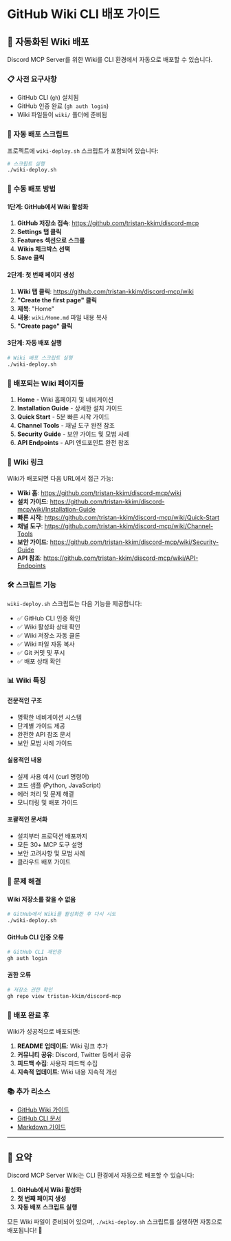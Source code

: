 # GitHub Wiki CLI 배포 가이드

## 🚀 자동화된 Wiki 배포

Discord MCP Server를 위한 Wiki를 CLI 환경에서 자동으로 배포할 수 있습니다.

### 📋 사전 요구사항

- GitHub CLI (`gh`) 설치됨
- GitHub 인증 완료 (`gh auth login`)
- Wiki 파일들이 `wiki/` 폴더에 준비됨

### 🔧 자동 배포 스크립트

프로젝트에 `wiki-deploy.sh` 스크립트가 포함되어 있습니다:

```bash
# 스크립트 실행
./wiki-deploy.sh
```

### 📝 수동 배포 방법

#### 1단계: GitHub에서 Wiki 활성화

1. **GitHub 저장소 접속**: https://github.com/tristan-kkim/discord-mcp
2. **Settings 탭 클릭**
3. **Features 섹션으로 스크롤**
4. **Wikis 체크박스 선택**
5. **Save 클릭**

#### 2단계: 첫 번째 페이지 생성

1. **Wiki 탭 클릭**: https://github.com/tristan-kkim/discord-mcp/wiki
2. **"Create the first page" 클릭**
3. **제목**: "Home"
4. **내용**: `wiki/Home.md` 파일 내용 복사
5. **"Create page" 클릭**

#### 3단계: 자동 배포 실행

```bash
# Wiki 배포 스크립트 실행
./wiki-deploy.sh
```

### 🎯 배포되는 Wiki 페이지들

1. **Home** - Wiki 홈페이지 및 네비게이션
2. **Installation Guide** - 상세한 설치 가이드
3. **Quick Start** - 5분 빠른 시작 가이드
4. **Channel Tools** - 채널 도구 완전 참조
5. **Security Guide** - 보안 가이드 및 모범 사례
6. **API Endpoints** - API 엔드포인트 완전 참조

### 🔗 Wiki 링크

Wiki가 배포되면 다음 URL에서 접근 가능:

- **Wiki 홈**: https://github.com/tristan-kkim/discord-mcp/wiki
- **설치 가이드**: https://github.com/tristan-kkim/discord-mcp/wiki/Installation-Guide
- **빠른 시작**: https://github.com/tristan-kkim/discord-mcp/wiki/Quick-Start
- **채널 도구**: https://github.com/tristan-kkim/discord-mcp/wiki/Channel-Tools
- **보안 가이드**: https://github.com/tristan-kkim/discord-mcp/wiki/Security-Guide
- **API 참조**: https://github.com/tristan-kkim/discord-mcp/wiki/API-Endpoints

### 🛠️ 스크립트 기능

`wiki-deploy.sh` 스크립트는 다음 기능을 제공합니다:

- ✅ GitHub CLI 인증 확인
- ✅ Wiki 활성화 상태 확인
- ✅ Wiki 저장소 자동 클론
- ✅ Wiki 파일 자동 복사
- ✅ Git 커밋 및 푸시
- ✅ 배포 상태 확인

### 📊 Wiki 특징

#### **전문적인 구조**
- 명확한 네비게이션 시스템
- 단계별 가이드 제공
- 완전한 API 참조 문서
- 보안 모범 사례 가이드

#### **실용적인 내용**
- 실제 사용 예시 (curl 명령어)
- 코드 샘플 (Python, JavaScript)
- 에러 처리 및 문제 해결
- 모니터링 및 배포 가이드

#### **포괄적인 문서화**
- 설치부터 프로덕션 배포까지
- 모든 30+ MCP 도구 설명
- 보안 고려사항 및 모범 사례
- 클라우드 배포 가이드

### 🚨 문제 해결

#### Wiki 저장소를 찾을 수 없음
```bash
# GitHub에서 Wiki를 활성화한 후 다시 시도
./wiki-deploy.sh
```

#### GitHub CLI 인증 오류
```bash
# GitHub CLI 재인증
gh auth login
```

#### 권한 오류
```bash
# 저장소 권한 확인
gh repo view tristan-kkim/discord-mcp
```

### 🎉 배포 완료 후

Wiki가 성공적으로 배포되면:

1. **README 업데이트**: Wiki 링크 추가
2. **커뮤니티 공유**: Discord, Twitter 등에서 공유
3. **피드백 수집**: 사용자 피드백 수집
4. **지속적 업데이트**: Wiki 내용 지속적 개선

### 📚 추가 리소스

- [GitHub Wiki 가이드](https://docs.github.com/en/communities/documenting-your-project-with-wikis)
- [GitHub CLI 문서](https://cli.github.com/manual/)
- [Markdown 가이드](https://docs.github.com/en/get-started/writing-on-github/getting-started-with-writing-and-formatting-on-github)

---

## 🎯 요약

Discord MCP Server Wiki는 CLI 환경에서 자동으로 배포할 수 있습니다:

1. **GitHub에서 Wiki 활성화**
2. **첫 번째 페이지 생성**
3. **자동 배포 스크립트 실행**

모든 Wiki 파일이 준비되어 있으며, `./wiki-deploy.sh` 스크립트를 실행하면 자동으로 배포됩니다! 🚀
